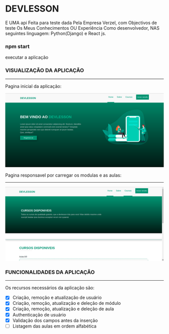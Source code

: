 # DEVLESSON 

E UMA api Feita para teste dada Pela Empresa Verzel, com Objectivos de teste Os Meus Conhecimentos OU Experiência Como desenvolvedor, NAS seguintes linguagem: Python(Django) e React js.

### npm start
executar a aplicação

### VISUALIZAÇÃO DA APLICAÇÃO
<hr />
<p>Pagina inicial da aplicação: </p>
<img src="src/assets/img/interface-1.png" width="600"/>

<br/>

<p> Pagina responsavel por carregar os modulas e as aulas: </p>

<hr />
<img src="src/assets/img/interface-2.png" width="600"/>

<br />

### FUNCIONALIDADES DA APLICAÇÃO
<hr />
Os recursos necessários da aplicação são:

- [x] Criação, remoção e atualização de usuário
- [x] Criação, remoção, atualização e deleção de módulo
- [x] Criação, remoção, atualização e deleção de aula
- [x] Authenticação de usuário
- [x] Validação dos campos antes da inserção
- [ ] Listagem das aulas em ordem alfabética